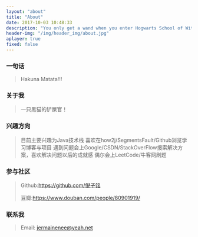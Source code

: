 ```yaml
---
layout: "about"
title: "About"
date: 2017-10-03 10:48:33
description: "You only get a wand when you enter Hogwarts School of Witchcraft and Wizardry. That's when you start learning magic."
header-img: "/img/header_img/about.jpg"
aplayer: true
fixed: false
---
```


### 一句话

> Hakuna Matata!!!

### 关于我

> 一只黑猫的铲屎官！

### 兴趣方向

> 目前主要兴趣为Java技术栈
> 喜欢在how2j/SegmentsFault/Github浏览学习博客与项目
> 遇到问题会上Google/CSDN/StackOverFlow搜索解决方案，喜欢解决问题以后的成就感
> 偶尔会上LeetCode/牛客网刷题

### 参与社区

 > Github:https://github.com/倪子铭
 >
 > 豆瓣:https://www.douban.com/people/80901919/

### 联系我

>Email: jermainenee@yeah.net

